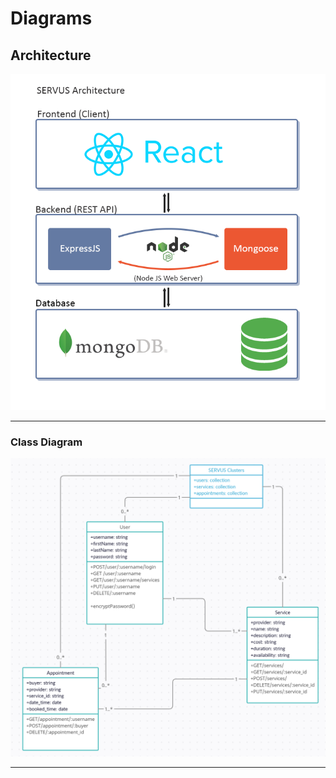 # Diagrams

## Architecture

![MERN Stack Architecture Diagram](mern_architecture.png)

---

### Class Diagram

![UML Class Diagram](class_diagram_routes.png)

---
